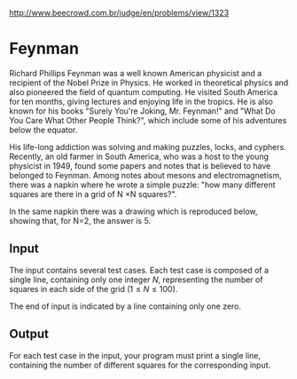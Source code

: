 http://www.beecrowd.com.br/judge/en/problems/view/1323

# Feynman

Richard Phillips Feynman was a well known American physicist and a recipient
of the Nobel Prize in Physics. He worked in theoretical physics and also
pioneered the field of quantum computing. He visited South America for ten
months, giving lectures and enjoying life in the tropics. He is also known for
his books "Surely You're Joking, Mr. Feynman!" and "What Do You Care What
Other People Think?", which include some of his adventures below the equator.

His life-long addiction was solving and making puzzles, locks, and cyphers.
Recently, an old farmer in South America, who was a host to the young
physicist in 1949, found some papers and notes that is believed to have
belonged to Feynman. Among notes about mesons and electromagnetism, there was
a napkin where he wrote a simple puzzle: "how many different squares are there
in a grid of N ×N squares?".

In the same napkin there was a drawing which is reproduced below, showing
that, for N=2, the answer is 5. ​
## Input

The input contains several test cases. Each test case is composed of a single
line, containing only one integer $N$, representing the number of squares in
each side of the grid $(1 \leq N \leq 100)$.

The end of input is indicated by a line containing only one zero.

## Output

For each test case in the input, your program must print a single line,
containing the number of different squares for the corresponding input.
